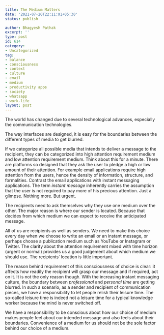 ```yaml
---
title: The Medium Matters
date: '2021-07-20T22:11:01+05:30'
status: publish

author: Bhagyesh Pathak
excerpt: ''
type: post
id: 614
category:
- Uncategorized
tag:
- balance
- consciousness
- context
- culture
- email
- medium
- productivity apps
- society
- whatsapp
- work-life
layout: post
---
```


The world has changed due to several technological advances, especially the communication technologies.

The way interfaces are designed, it is easy for the boundaries between the different types of media to get blurred.

If we categorize all possible media that intends to deliver a message to the recipient, they can be categorized into high attention requirement medium and low attention requirement medium. Think about this for a minute. There are platforms so designed that they ask the user to pledge a high or low amount of their attention. For example email applications require high attention from the users, hence the density of information, structure, and formalities. Contrast the email applications with instant messaging applications. The term *instant message* inherently carries the assumption that the user is not required to pay more of his precious attention. Just a glimpse. Nothing more. But urgent.

The recipients need to ask themselves why they use one medium over the other. The major reason is where our sender is located. Because that decides from which medium we can expect to receive the anticipated message.

All of us are recipients as well as senders. We need to make this choice every day when we choose to write an email or an instant message, or perhaps choose a publication medium such as YouTube or Instagram or Twitter. The clarity about the attention requirement mixed with time horizon (urgent or normal) provides us a good judgement about which medium we should use. The recipients’ location is little important.

The reason behind requirement of this consciousness of choice is clear: it affects how readily the recipient will grasp our message and if required, act on it. It is not the only reason though. With the increasing instant messaging culture, the boundary between *professional* and *personal time* are getting blurred. In such a scenario, as a sender and recipient of communication pieces, we have a responsibility to let people relish their leisure time. The so-called leisure time is indeed not a leisure time for a typical knowledge worker because the mind is never switched off.

We have a responsibility to be conscious about how our choice of medium makes people feel about our intended message and also feels about their boundaries. Convenience of a medium for us should not be the sole factor behind our choice of a medium.